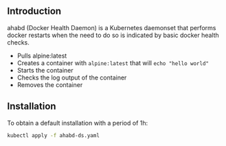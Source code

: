 ## Introduction

ahabd (Docker Health Daemon) is a Kubernetes daemonset that performs docker
 restarts when the need to do so is indicated by basic docker health checks.

* Pulls alpine:latest
* Creates a container with `alpine:latest` that will `echo "hello world"`
* Starts the container
* Checks the log output of the container
* Removes the container

## Installation
To obtain a default installation with a period of 1h:
``` sh
kubectl apply -f ahabd-ds.yaml
```
